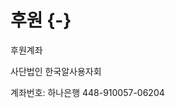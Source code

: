 
# 후원 {-}


<div class="callout">
  <div class="callout-header">후원계좌</div>
  <div class="callout-container">
    <p>사단법인 한국알사용자회 </p>
    <p>계좌번호: 하나은행 448-910057-06204 </p>
  </div>
</div>
